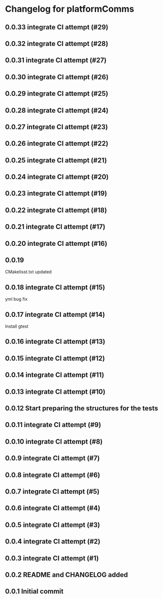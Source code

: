 # Changelog for platformComms

## 0.0.33 integrate CI attempt (#29)

## 0.0.32 integrate CI attempt (#28)

## 0.0.31 integrate CI attempt (#27)

## 0.0.30 integrate CI attempt (#26)

## 0.0.29 integrate CI attempt (#25)

## 0.0.28 integrate CI attempt (#24)

## 0.0.27 integrate CI attempt (#23)

## 0.0.26 integrate CI attempt (#22)

## 0.0.25 integrate CI attempt (#21)

## 0.0.24 integrate CI attempt (#20)

## 0.0.23 integrate CI attempt (#19)

## 0.0.22 integrate CI attempt (#18)

## 0.0.21 integrate CI attempt (#17)

## 0.0.20 integrate CI attempt (#16)

## 0.0.19 
CMakelisst.txt updated

## 0.0.18 integrate CI attempt (#15)
yml bug fix

## 0.0.17 integrate CI attempt (#14)
Install gtest

## 0.0.16 integrate CI attempt (#13)

## 0.0.15 integrate CI attempt (#12)

## 0.0.14 integrate CI attempt (#11)

## 0.0.13 integrate CI attempt (#10)

## 0.0.12 Start preparing the structures for the tests

## 0.0.11 integrate CI attempt (#9)

## 0.0.10 integrate CI attempt (#8)

## 0.0.9 integrate CI attempt (#7)

## 0.0.8 integrate CI attempt (#6)

## 0.0.7 integrate CI attempt (#5)

## 0.0.6 integrate CI attempt (#4)

## 0.0.5 integrate CI attempt (#3)

## 0.0.4 integrate CI attempt (#2)

## 0.0.3 integrate CI attempt (#1)

## 0.0.2 README and CHANGELOG added

## 0.0.1 Initial commit
